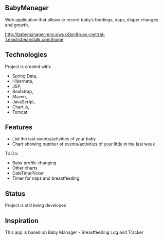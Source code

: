 ## BabyManager
Web application that allows to record baby’s feedings, naps, diaper changes and growth.

http://babymanager-env.sjwux4bm8p.eu-central-1.elasticbeanstalk.com/home

## Technologies
Project is created with:
* Spring Data, 
* Hibernate, 
* JSP, 
* Bootstrap, 
* Maven, 
* JavaScript, 
* Chart.js, 
* Tomcat

## Features
* List the last events/activities of your baby
* Chart showing number of events/activities of your little in the last week

To Do:
* Baby profile changing
* Other charts
* DateTimePicker
* Timer for naps and breastfeeding

## Status
Project is still being developed

## Inspiration
This app is based on Baby Manager - Breastfeeding Log and Tracker
